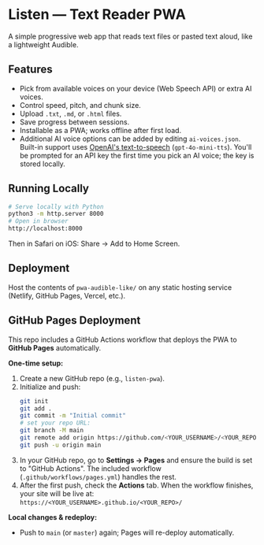 # Listen — Text Reader PWA

A simple progressive web app that reads text files or pasted text aloud, like a lightweight Audible.

## Features
- Pick from available voices on your device (Web Speech API) or extra AI voices.
- Control speed, pitch, and chunk size.
- Upload `.txt`, `.md`, or `.html` files.
- Save progress between sessions.
- Installable as a PWA; works offline after first load.
- Additional AI voice options can be added by editing `ai-voices.json`. Built-in support uses [OpenAI's text-to-speech](https://api.openai.com/) (`gpt-4o-mini-tts`). You'll be prompted for an API key the first time you pick an AI voice; the key is stored locally.

## Running Locally
```bash
# Serve locally with Python
python3 -m http.server 8000
# Open in browser
http://localhost:8000
```
Then in Safari on iOS: Share → Add to Home Screen.

## Deployment
Host the contents of `pwa-audible-like/` on any static hosting service (Netlify, GitHub Pages, Vercel, etc.).

## GitHub Pages Deployment

This repo includes a GitHub Actions workflow that deploys the PWA to **GitHub Pages** automatically.

**One-time setup:**
1. Create a new GitHub repo (e.g., `listen-pwa`).
2. Initialize and push:
   ```bash
   git init
   git add .
   git commit -m "Initial commit"
   # set your repo URL:
   git branch -M main
   git remote add origin https://github.com/<YOUR_USERNAME>/<YOUR_REPO>.git
   git push -u origin main
   ```
3. In your GitHub repo, go to **Settings → Pages** and ensure the build is set to "GitHub Actions".
   The included workflow (`.github/workflows/pages.yml`) handles the rest.
4. After the first push, check the **Actions** tab. When the workflow finishes, your site will be live at:
   `https://<YOUR_USERNAME>.github.io/<YOUR_REPO>/`

**Local changes & redeploy:**
- Push to `main` (or `master`) again; Pages will re-deploy automatically.
